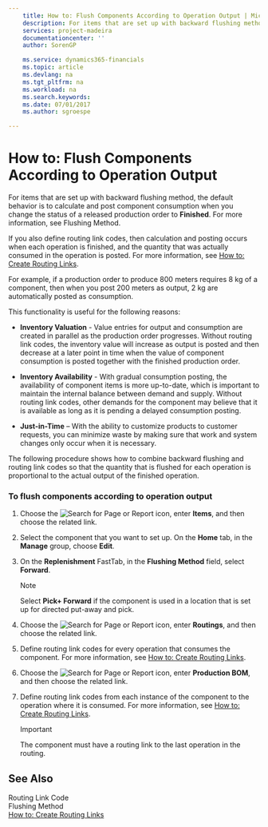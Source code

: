```yaml
---
    title: How to: Flush Components According to Operation Output | Microsoft Docs
    description: For items that are set up with backward flushing method, the default behavior is to calculate and post component consumption when you change the status of a released production order to **Finished**. For more information, see Flushing Method.
    services: project-madeira
    documentationcenter: ''
    author: SorenGP

    ms.service: dynamics365-financials
    ms.topic: article
    ms.devlang: na
    ms.tgt_pltfrm: na
    ms.workload: na
    ms.search.keywords:
    ms.date: 07/01/2017
    ms.author: sgroespe

---
```

# How to: Flush Components According to Operation Output
For items that are set up with backward flushing method, the default behavior is to calculate and post component consumption when you change the status of a released production order to **Finished**. For more information, see Flushing Method.  
  
 If you also define routing link codes, then calculation and posting occurs when each operation is finished, and the quantity that was actually consumed in the operation is posted. For more information, see [How to: Create Routing Links](../how-to-create-routing-links.md).  
  
 For example, if a production order to produce 800 meters requires 8 kg of a component, then when you post 200 meters as output, 2 kg are automatically posted as consumption.  
  
 This functionality is useful for the following reasons:  
  
-   **Inventory Valuation** - Value entries for output and consumption are created in parallel as the production order progresses. Without routing link codes, the inventory value will increase as output is posted and then decrease at a later point in time when the value of component consumption is posted together with the finished production order.  
  
-   **Inventory Availability** - With gradual consumption posting, the availability of component items is more up-to-date, which is important to maintain the internal balance between demand and supply. Without routing link codes, other demands for the component may believe that it is available as long as it is pending a delayed consumption posting.  
  
-   **Just-in-Time** – With the ability to customize products to customer requests, you can minimize waste by making sure that work and system changes only occur when it is necessary.  
  
 The following procedure shows how to combine backward flushing and routing link codes so that the quantity that is flushed for each operation is proportional to the actual output of the finished operation.  
  
### To flush components according to operation output  
  
1.  Choose the ![Search for Page or Report](media/ui-search/search_small.png "Search for Page or Report icon") icon, enter **Items**, and then choose the related link.  
  
2.  Select the component that you want to set up. On the **Home** tab, in the **Manage** group, choose **Edit**.  
  
3.  On the **Replenishment** FastTab, in the **Flushing Method** field, select **Forward**.  
  
    > [!NOTE]  
    >  Select **Pick+ Forward** if the component is used in a location that is set up for directed put-away and pick.  
  
4.  Choose the ![Search for Page or Report](media/ui-search/search_small.png "Search for Page or Report icon") icon, enter **Routings**, and then choose the related link.  
  
5.  Define routing link codes for every operation that consumes the component. For more information, see [How to: Create Routing Links](../how-to-create-routing-links.md).  
  
6.  Choose the ![Search for Page or Report](media/ui-search/search_small.png "Search for Page or Report icon") icon, enter **Production BOM**, and then choose the related link.  
  
7.  Define routing link codes from each instance of the component to the operation where it is consumed. For more information, see [How to: Create Routing Links](../how-to-create-routing-links.md).  
  
    > [!IMPORTANT]  
    >  The component must have a routing link to the last operation in the routing.  
  
## See Also  
 Routing Link Code   
 Flushing Method   
 [How to: Create Routing Links](../how-to-create-routing-links.md)